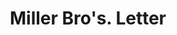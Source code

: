 ---
doi: 10.7916/D8KH20C5
date_other: '1870'
date_other_textual: 1870-1879
form: correspondence
genre:
- Letters (correspondence)
name:
- Miller Bro's
object_in_context_url: https://biggert.cul.columbia.edu/items/view/ave_biggert_01070
subject_hierarchical_geographic:
- New York, New York, United States
subject_name:
- Miller Bro's
title: Miller Bro's. Letter
sort_title: Miller Bro's. Letter
call_number: ave_biggert_01070
coordinates:
- 40.71277777777778,-74.00583333333333
pid: ave_biggert_01070
identifiers: ave_biggert_01070
permalink: /biggert/ave_biggert_01070/
layout: iiif-image-page
---